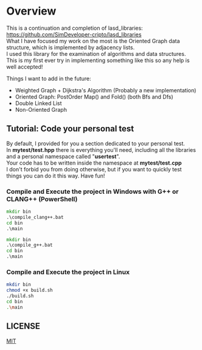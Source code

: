 # Overview

This is a continuation and completion of lasd_libraries: <https://github.com/SimDeveloper-cripto/lasd_libraries> <br />
What I have focused my work on the most is the Oriented Graph data structure, which is implemented by adjacency lists. <br />
I used this library for the examination of algorithms and data structures. <br />
This is my first ever try in implementing something like this so any help is well accepted! <br />

Things I want to add in the future:

- Weighted Graph + Dijkstra's Algorithm (Probably a new implementation)
- Oriented Graph: PostOrder Map() and Fold() (both Bfs and Dfs)
- Double Linked List
- Non-Oriented Graph

## Tutorial: Code your personal test

By default, I provided for you a section dedicated to your personal test. <br />
In __mytest/test.hpp__ there is everything you'll need, including all the libraries and a personal namespace called "__usertest__". <br />
Your code has to be written inside the namespace at __mytest/test.cpp__ <br />
I don't forbid you from doing otherwise, but if you want to quickly test things you can do it this way. Have fun! <br />

### Compile and Execute the project in Windows with G++ or CLANG++ (PowerShell)

```bat
mkdir bin
.\compile_clang++.bat
cd bin
.\main
```

```bat
mkdir bin
.\compile_g++.bat
cd bin
.\main
```

### Compile and Execute the project in Linux

```bash
mkdir bin
chmod +x build.sh
./build.sh
cd bin
.\main
```

## LICENSE

[MIT](https://choosealicense.com/licenses/mit/)